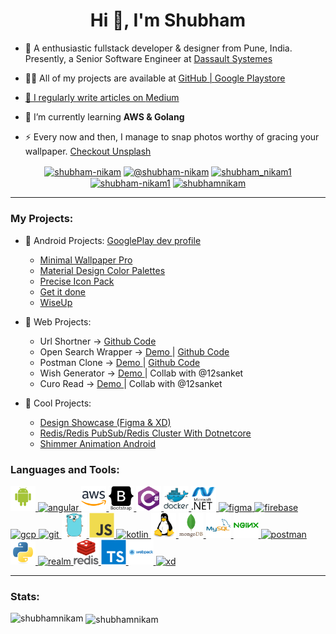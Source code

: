 <h1 align="center">Hi 👋, I'm Shubham</h1>

- 📌 A enthusiastic fullstack developer & designer from Pune, India. Presently, a Senior Software Engineer at <a href="https://www.3ds.com/" target="blank">Dassault Systemes</a>

- 👨‍💻 All of my projects are available at <a href="https://github.com/shubhamnikam" target="blank">GitHub | <a href="https://play.google.com/store/apps/dev?id=7363303481380926476" target="blank">Google Playstore

- 📝 I regularly write articles on <a href="https://medium.com/@shubham-nikam" target="blank">Medium</a>

- 🌱 I’m currently learning **AWS & Golang**

- ⚡ Every now and then, I manage to snap photos worthy of gracing your wallpaper. <a href="https://unsplash.com/@shubhamnikam" target="blank">Checkout Unsplash</a>

<p align="center">
    <a href="https://stackoverflow.com/users/8707205/shubham-nikam" target="blank"><img align="center" src="https://raw.githubusercontent.com/rahuldkjain/github-profile-readme-generator/master/src/images/icons/Social/stack-overflow.svg" alt="shubham-nikam" height="30" width="40" /></a>
    <a href="https://medium.com/@shubham-nikam" target="blank"><img align="center" src="https://raw.githubusercontent.com/rahuldkjain/github-profile-readme-generator/master/src/images/icons/Social/medium.svg" alt="@shubham-nikam" height="30" width="40" /></a>
    <a href="https://twitter.com/shubham_nikam1" target="blank"><img align="center" src="https://raw.githubusercontent.com/rahuldkjain/github-profile-readme-generator/master/src/images/icons/Social/twitter.svg" alt="shubham_nikam1" height="30" width="40" /></a>
    <a href="https://linkedin.com/in/shubham-nikam1" target="blank"><img align="center" src="https://raw.githubusercontent.com/rahuldkjain/github-profile-readme-generator/master/src/images/icons/Social/linked-in-alt.svg" alt="shubham-nikam1" height="30" width="40" /></a>
    <a href="https://dribbble.com/shubhamnikam" target="blank"><img align="center" src="https://raw.githubusercontent.com/rahuldkjain/github-profile-readme-generator/master/src/images/icons/Social/dribbble.svg" alt="shubhamnikam" height="30" width="40" /></a>
</p>

---

<h3 align="left">My Projects:</h3>

- 💚  Android Projects: <a href="https://play.google.com/store/apps/dev?id=7363303481380926476" target="_blank" rel="noreferrer"> GooglePlay dev profile </a> 
  - <a href="https://play.google.com/store/apps/details?id=com.theappnerds.wallpaperspro" target="_blank" rel="noreferrer"> Minimal Wallpaper Pro </a> 
  - <a href="https://play.google.com/store/apps/details?id=com.theappnerds.materialdesigncolor" target="_blank" rel="noreferrer"> Material Design Color Palettes </a> 
  - <a href="https://play.google.com/store/apps/details?id=com.theappnerds.preciseicons" target="_blank" rel="noreferrer"> Precise Icon Pack </a> 
  - <a href="https://play.google.com/store/apps/details?id=com.theappnerds.getitdone" target="_blank" rel="noreferrer"> Get it done </a> 
  - <a href="https://play.google.com/store/apps/details?id=com.theappnerds.wiseup" target="_blank" rel="noreferrer"> WiseUp </a> 

- 💖 Web Projects:
  - Url Shortner -> <a href="https://github.com/shubhamnikam/url-shortener" target="_blank" rel="noreferrer"> Github Code </a>
  - Open Search Wrapper -> <a href="https://openai-wrapx.vercel.app/" target="_blank" rel="noreferrer"> Demo </a> | <a href="https://github.com/shubhamnikam/openai-wrapx" target="_blank" rel="noreferrer"> Github Code </a>
  - Postman Clone -> <a href="https://62482432a5c73d474948d8ef--postman-clone-basics.netlify.app/" target="_blank" rel="noreferrer"> Demo </a> | <a href="https://github.com/shubhamnikam/PostmanClone_Basic" target="_blank" rel="noreferrer"> Github Code </a>
  -  Wish Generator -> <a href="https://wishgenerator.fun/" target="_blank" rel="noreferrer"> Demo </a> | Collab with @12sanket
  - Curo Read -> <a href="https://curoread.vercel.app/" target="_blank" rel="noreferrer"> Demo </a> | Collab with @12sanket
 
  
- 💛 Cool Projects:
  - <a href="https://github.com/shubhamnikam/Design-showcase" target="_blank" rel="noreferrer"> Design Showcase (Figma & XD) </a> 
  - <a href="https://github.com/shubhamnikam/ExploreRedisWithDotNetCore" target="_blank" rel="noreferrer"> Redis/Redis PubSub/Redis Cluster With Dotnetcore </a> 
  - <a href="https://github.com/shubhamnikam/ShimmerAnimation" target="_blank" rel="noreferrer"> Shimmer Animation Android </a>


<h3 align="left">Languages and Tools:</h3>
<p align="left"> <a href="https://developer.android.com" target="_blank" rel="noreferrer"> <img src="https://raw.githubusercontent.com/devicons/devicon/master/icons/android/android-original-wordmark.svg" alt="android" width="40" height="40"/> </a> <a href="https://angular.io" target="_blank" rel="noreferrer"> <img src="https://angular.io/assets/images/logos/angular/angular.svg" alt="angular" width="40" height="40"/> </a> <a href="https://aws.amazon.com" target="_blank" rel="noreferrer"> <img src="https://raw.githubusercontent.com/devicons/devicon/master/icons/amazonwebservices/amazonwebservices-original-wordmark.svg" alt="aws" width="40" height="40"/> </a> <a href="https://getbootstrap.com" target="_blank" rel="noreferrer"> <img src="https://raw.githubusercontent.com/devicons/devicon/master/icons/bootstrap/bootstrap-plain-wordmark.svg" alt="bootstrap" width="40" height="40"/> </a> <a href="https://www.w3schools.com/cs/" target="_blank" rel="noreferrer"> <img src="https://raw.githubusercontent.com/devicons/devicon/master/icons/csharp/csharp-original.svg" alt="csharp" width="40" height="40"/> </a> <a href="https://www.docker.com/" target="_blank" rel="noreferrer"> <img src="https://raw.githubusercontent.com/devicons/devicon/master/icons/docker/docker-original-wordmark.svg" alt="docker" width="40" height="40"/> </a> <a href="https://dotnet.microsoft.com/" target="_blank" rel="noreferrer"> <img src="https://raw.githubusercontent.com/devicons/devicon/master/icons/dot-net/dot-net-original-wordmark.svg" alt="dotnet" width="40" height="40"/> </a> <a href="https://www.figma.com/" target="_blank" rel="noreferrer"> <img src="https://www.vectorlogo.zone/logos/figma/figma-icon.svg" alt="figma" width="40" height="40"/> </a> <a href="https://firebase.google.com/" target="_blank" rel="noreferrer"> <img src="https://www.vectorlogo.zone/logos/firebase/firebase-icon.svg" alt="firebase" width="40" height="40"/> </a> <a href="https://cloud.google.com" target="_blank" rel="noreferrer"> <img src="https://www.vectorlogo.zone/logos/google_cloud/google_cloud-icon.svg" alt="gcp" width="40" height="40"/> </a> <a href="https://git-scm.com/" target="_blank" rel="noreferrer"> <img src="https://www.vectorlogo.zone/logos/git-scm/git-scm-icon.svg" alt="git" width="40" height="40"/> </a> <a href="https://golang.org" target="_blank" rel="noreferrer"> <img src="https://raw.githubusercontent.com/devicons/devicon/master/icons/go/go-original.svg" alt="go" width="40" height="40"/> </a> <a href="https://developer.mozilla.org/en-US/docs/Web/JavaScript" target="_blank" rel="noreferrer"> <img src="https://raw.githubusercontent.com/devicons/devicon/master/icons/javascript/javascript-original.svg" alt="javascript" width="40" height="40"/> </a> <a href="https://kotlinlang.org" target="_blank" rel="noreferrer"> <img src="https://www.vectorlogo.zone/logos/kotlinlang/kotlinlang-icon.svg" alt="kotlin" width="40" height="40"/> </a> <a href="https://www.linux.org/" target="_blank" rel="noreferrer"> <img src="https://raw.githubusercontent.com/devicons/devicon/master/icons/linux/linux-original.svg" alt="linux" width="40" height="40"/> </a> <a href="https://www.mongodb.com/" target="_blank" rel="noreferrer"> <img src="https://raw.githubusercontent.com/devicons/devicon/master/icons/mongodb/mongodb-original-wordmark.svg" alt="mongodb" width="40" height="40"/> </a> <a href="https://www.mysql.com/" target="_blank" rel="noreferrer"> <img src="https://raw.githubusercontent.com/devicons/devicon/master/icons/mysql/mysql-original-wordmark.svg" alt="mysql" width="40" height="40"/> </a> <a href="https://www.nginx.com" target="_blank" rel="noreferrer"> <img src="https://raw.githubusercontent.com/devicons/devicon/master/icons/nginx/nginx-original.svg" alt="nginx" width="40" height="40"/> </a> <a href="https://postman.com" target="_blank" rel="noreferrer"> <img src="https://www.vectorlogo.zone/logos/getpostman/getpostman-icon.svg" alt="postman" width="40" height="40"/> </a> <a href="https://www.python.org" target="_blank" rel="noreferrer"> <img src="https://raw.githubusercontent.com/devicons/devicon/master/icons/python/python-original.svg" alt="python" width="40" height="40"/> </a> <a href="https://realm.io/" target="_blank" rel="noreferrer"> <img src="https://raw.githubusercontent.com/bestofjs/bestofjs-webui/8665e8c267a0215f3159df28b33c365198101df5/public/logos/realm.svg" alt="realm" width="40" height="40"/> </a> <a href="https://redis.io" target="_blank" rel="noreferrer"> <img src="https://raw.githubusercontent.com/devicons/devicon/master/icons/redis/redis-original-wordmark.svg" alt="redis" width="40" height="40"/> </a> <a href="https://www.typescriptlang.org/" target="_blank" rel="noreferrer"> <img src="https://raw.githubusercontent.com/devicons/devicon/master/icons/typescript/typescript-original.svg" alt="typescript" width="40" height="40"/> </a> <a href="https://webpack.js.org" target="_blank" rel="noreferrer"> <img src="https://raw.githubusercontent.com/devicons/devicon/d00d0969292a6569d45b06d3f350f463a0107b0d/icons/webpack/webpack-original-wordmark.svg" alt="webpack" width="40" height="40"/> </a> <a href="https://www.adobe.com/products/xd.html" target="_blank" rel="noreferrer"> <img src="https://cdn.worldvectorlogo.com/logos/adobe-xd.svg" alt="xd" width="40" height="40"/> </a> </p>

---

<h3 align="left">Stats:</h3>
<p><img align="left" src="https://github-readme-stats.vercel.app/api/top-langs?username=shubhamnikam&show_icons=true&theme=dark&locale=en&layout=compact" alt="shubhamnikam" /></p>

<p>&nbsp;<img align="center" src="https://github-readme-stats.vercel.app/api?username=shubhamnikam&show_icons=true&theme=dark&locale=en" alt="shubhamnikam" /></p>
